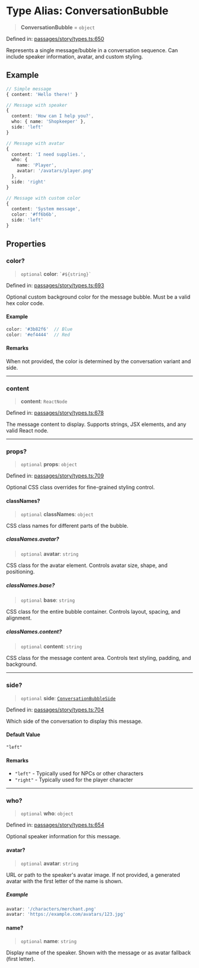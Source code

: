 # Type Alias: ConversationBubble

> **ConversationBubble** = `object`

Defined in: [passages/story/types.ts:650](https://github.com/laruss/react-text-game/blob/9170bd136d7f37dbbee8bf6f71732f065efa0401/packages/core/src/passages/story/types.ts#L650)

Represents a single message/bubble in a conversation sequence.
Can include speaker information, avatar, and custom styling.

## Example

```typescript
// Simple message
{ content: 'Hello there!' }

// Message with speaker
{
  content: 'How can I help you?',
  who: { name: 'Shopkeeper' },
  side: 'left'
}

// Message with avatar
{
  content: 'I need supplies.',
  who: {
    name: 'Player',
    avatar: '/avatars/player.png'
  },
  side: 'right'
}

// Message with custom color
{
  content: 'System message',
  color: '#ff6b6b',
  side: 'left'
}
```

## Properties

### color?

> `optional` **color**: `` `#${string}` ``

Defined in: [passages/story/types.ts:693](https://github.com/laruss/react-text-game/blob/9170bd136d7f37dbbee8bf6f71732f065efa0401/packages/core/src/passages/story/types.ts#L693)

Optional custom background color for the message bubble.
Must be a valid hex color code.

#### Example

```typescript
color: '#3b82f6'  // Blue
color: '#ef4444'  // Red
```

#### Remarks

When not provided, the color is determined by the conversation variant and side.

***

### content

> **content**: `ReactNode`

Defined in: [passages/story/types.ts:678](https://github.com/laruss/react-text-game/blob/9170bd136d7f37dbbee8bf6f71732f065efa0401/packages/core/src/passages/story/types.ts#L678)

The message content to display.
Supports strings, JSX elements, and any valid React node.

***

### props?

> `optional` **props**: `object`

Defined in: [passages/story/types.ts:709](https://github.com/laruss/react-text-game/blob/9170bd136d7f37dbbee8bf6f71732f065efa0401/packages/core/src/passages/story/types.ts#L709)

Optional CSS class overrides for fine-grained styling control.

#### classNames?

> `optional` **classNames**: `object`

CSS class names for different parts of the bubble.

##### classNames.avatar?

> `optional` **avatar**: `string`

CSS class for the avatar element.
Controls avatar size, shape, and positioning.

##### classNames.base?

> `optional` **base**: `string`

CSS class for the entire bubble container.
Controls layout, spacing, and alignment.

##### classNames.content?

> `optional` **content**: `string`

CSS class for the message content area.
Controls text styling, padding, and background.

***

### side?

> `optional` **side**: [`ConversationBubbleSide`](ConversationBubbleSide.md)

Defined in: [passages/story/types.ts:704](https://github.com/laruss/react-text-game/blob/9170bd136d7f37dbbee8bf6f71732f065efa0401/packages/core/src/passages/story/types.ts#L704)

Which side of the conversation to display this message.

#### Default Value

`"left"`

#### Remarks

- `"left"` - Typically used for NPCs or other characters
- `"right"` - Typically used for the player character

***

### who?

> `optional` **who**: `object`

Defined in: [passages/story/types.ts:654](https://github.com/laruss/react-text-game/blob/9170bd136d7f37dbbee8bf6f71732f065efa0401/packages/core/src/passages/story/types.ts#L654)

Optional speaker information for this message.

#### avatar?

> `optional` **avatar**: `string`

URL or path to the speaker's avatar image.
If not provided, a generated avatar with the first letter of the name is shown.

##### Example

```typescript
avatar: '/characters/merchant.png'
avatar: 'https://example.com/avatars/123.jpg'
```

#### name?

> `optional` **name**: `string`

Display name of the speaker.
Shown with the message or as avatar fallback (first letter).
